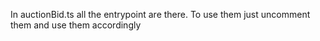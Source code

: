 In auctionBid.ts all the entrypoint are there.
To use them just uncomment them and use them accordingly
